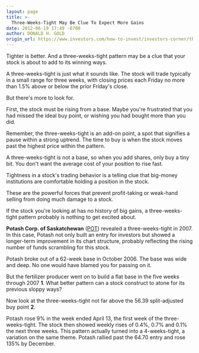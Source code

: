 ```yaml
---
layout: page
title: >-
  Three-Weeks-Tight May Be Clue To Expect More Gains
date: 2012-06-19 17:49 -0700
author: DONALD H. GOLD
origin_url: https://www.investors.com/how-to-invest/investors-corner/threeweekstight-may-be-clue-to-more-gains
---
```





Tighter is better. And a three-weeks-tight pattern may be a clue that your stock is about to add to its winning ways. 

  

A three-weeks-tight is just what it sounds like. The stock will trade typically in a small range for three weeks, with closing prices each Friday no more than 1.5% above or below the prior Friday's close.

  

But there's more to look for.

  

First, the stock must be rising from a base. Maybe you're frustrated that you had missed the ideal buy point, or wishing you had bought more than you did.

  

Remember, the three-weeks-tight is an add-on point, a spot that signifies a pause within a strong uptrend. The time to buy is when the stock moves past the highest price within the pattern.

  

A three-weeks-tight is not a base, so when you add shares, only buy a tiny bit. You don't want the average cost of your position to rise fast.

  

Tightness in a stock's trading behavior is a telling clue that big-money institutions are comfortable holding a position in the stock.

  

These are the powerful forces that prevent profit-taking or weak-hand selling from doing much damage to a stock.

  

If the stock you're looking at has no history of big gains, a three-weeks-tight pattern probably is nothing to get excited about.

  

**Potash Corp. of Saskatchewan** ([POT](https://research.investors.com/quote.aspx?symbol=POT)) revealed a three-weeks-tight in 2007. In this case, Potash not only built an entry for investors but showed a longer-term improvement in its chart structure, probably reflecting the rising number of funds scrambling for this stock.

  

Potash broke out of a 62-week base in October 2006. The base was wide and deep. No one would have blamed you for passing on it.

  

But the fertilizer producer went on to build a flat base in the five weeks through 2007 **1**. What better pattern can a stock construct to atone for its previous sloppy ways?

  

Now look at the three-weeks-tight not far above the 56.39 split-adjusted buy point **2**.

  

Potash rose 9% in the week ended April 13, the first week of the three-weeks-tight. The stock then showed weekly rises of 0.4%, 0.7% and 0.1% the next three weeks. This pattern actually turned into a 4-weeks-tight, a variation on the same theme. Potash rallied past the 64.70 entry and rose 135% by December.





